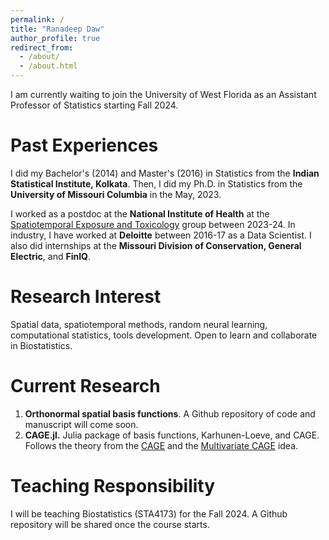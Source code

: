 ```yaml
---
permalink: /
title: "Ranadeep Daw"
author_profile: true
redirect_from: 
  - /about/
  - /about.html
---
```


I am currently waiting to join the University of West Florida as an Assistant Professor of Statistics starting Fall 2024. 

Past Experiences
======
I did my Bachelor's (2014) and Master's (2016) in Statistics from the **Indian Statistical Institute, Kolkata**. Then, I did my Ph.D. in Statistics from the **University of Missouri Columbia** in the May, 2023. 

I worked as a postdoc at the **National Institute of Health** at the [Spatiotemporal Exposure and Toxicology](https://niehs.github.io/SET/) group between 2023-24. In industry, I have worked at **Deloitte** between 2016-17 as a Data Scientist. I also did internships at the **Missouri Division of Conservation, General Electric**, and **FinIQ**.


Research Interest
======
Spatial data, spatiotemporal methods, random neural learning, computational statistics, tools development. Open to learn and collaborate in Biostatistics.


Current Research
======
1. **Orthonormal spatial basis functions**. A Github repository of code and manuscript will come soon.
2. **CAGE.jl.** Julia package of basis functions, Karhunen-Loeve, and CAGE. Follows the theory from the [CAGE](https://arxiv.org/pdf/1502.01974) and the [Multivariate CAGE](https://arxiv.org/pdf/2312.12287) idea.


Teaching Responsibility
======
I will be teaching Biostatistics (STA4173) for the Fall 2024. A Github repository will be shared once the course starts.

